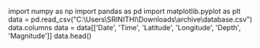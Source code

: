 import numpy as np
import pandas as pd
import matplotlib.pyplot as plt
data = pd.read_csv("C:\Users\SRINITHI\Downloads\archive\database.csv")
data.columns
data = data[['Date', 'Time', 'Latitude', 'Longitude', 'Depth', 'Magnitude']]
data.head()